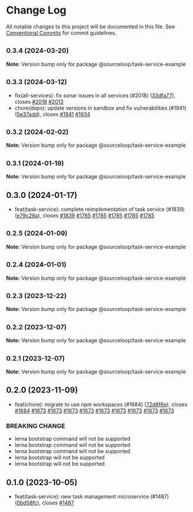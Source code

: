 # Change Log

All notable changes to this project will be documented in this file.
See [Conventional Commits](https://conventionalcommits.org) for commit guidelines.

## <small>0.3.4 (2024-03-20)</small>

**Note:** Version bump only for package @sourceloop/task-service-example





## <small>0.3.3 (2024-03-12)</small>

* fix(all-services): fix sonar issues in all services (#2018) ([33dfa77](https://github.com/sourcefuse/loopback4-microservice-catalog/commit/33dfa77)), closes [#2018](https://github.com/sourcefuse/loopback4-microservice-catalog/issues/2018) [#2013](https://github.com/sourcefuse/loopback4-microservice-catalog/issues/2013)
* chore(deps): update versions in sandbox and fix vulnerabilities  (#1941) ([5e37add](https://github.com/sourcefuse/loopback4-microservice-catalog/commit/5e37add)), closes [#1941](https://github.com/sourcefuse/loopback4-microservice-catalog/issues/1941) [#1934](https://github.com/sourcefuse/loopback4-microservice-catalog/issues/1934)





## <small>0.3.2 (2024-02-02)</small>

**Note:** Version bump only for package @sourceloop/task-service-example





## <small>0.3.1 (2024-01-19)</small>

**Note:** Version bump only for package @sourceloop/task-service-example





## 0.3.0 (2024-01-17)

* feat(task-service): complete reimplementation of task service (#1839) ([e79c28a](https://github.com/sourcefuse/loopback4-microservice-catalog/commit/e79c28a)), closes [#1839](https://github.com/sourcefuse/loopback4-microservice-catalog/issues/1839) [#1785](https://github.com/sourcefuse/loopback4-microservice-catalog/issues/1785) [#1785](https://github.com/sourcefuse/loopback4-microservice-catalog/issues/1785) [#1785](https://github.com/sourcefuse/loopback4-microservice-catalog/issues/1785) [#1785](https://github.com/sourcefuse/loopback4-microservice-catalog/issues/1785) [#1785](https://github.com/sourcefuse/loopback4-microservice-catalog/issues/1785)





## <small>0.2.5 (2024-01-09)</small>

**Note:** Version bump only for package @sourceloop/task-service-example





## <small>0.2.4 (2024-01-01)</small>

**Note:** Version bump only for package @sourceloop/task-service-example





## <small>0.2.3 (2023-12-22)</small>

**Note:** Version bump only for package @sourceloop/task-service-example





## <small>0.2.2 (2023-12-07)</small>

**Note:** Version bump only for package @sourceloop/task-service-example





## <small>0.2.1 (2023-12-07)</small>

**Note:** Version bump only for package @sourceloop/task-service-example





## 0.2.0 (2023-11-09)

* feat(chore): migrate to use npm workspaces (#1684) ([72d8f6e](https://github.com/sourcefuse/loopback4-microservice-catalog/commit/72d8f6e)), closes [#1684](https://github.com/sourcefuse/loopback4-microservice-catalog/issues/1684) [#1673](https://github.com/sourcefuse/loopback4-microservice-catalog/issues/1673) [#1673](https://github.com/sourcefuse/loopback4-microservice-catalog/issues/1673) [#1673](https://github.com/sourcefuse/loopback4-microservice-catalog/issues/1673) [#1673](https://github.com/sourcefuse/loopback4-microservice-catalog/issues/1673) [#1673](https://github.com/sourcefuse/loopback4-microservice-catalog/issues/1673) [#1673](https://github.com/sourcefuse/loopback4-microservice-catalog/issues/1673) [#1673](https://github.com/sourcefuse/loopback4-microservice-catalog/issues/1673) [#1673](https://github.com/sourcefuse/loopback4-microservice-catalog/issues/1673) [#1673](https://github.com/sourcefuse/loopback4-microservice-catalog/issues/1673)


### BREAKING CHANGE

* lerna bootstrap command will not be supported
* lerna bootstrap command will not be supported
* lerna bootstrap command will not be supported
* lerna bootstrap will not be supported
* lerna bootstrap will not be supported




## 0.1.0 (2023-10-05)

* feat(task-service): new task management microservice  (#1487) ([0bd58fc](https://github.com/sourcefuse/loopback4-microservice-catalog/commit/0bd58fc)), closes [#1487](https://github.com/sourcefuse/loopback4-microservice-catalog/issues/1487)

